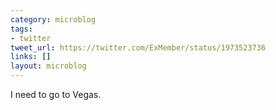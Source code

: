 ```yaml
---
category: microblog
tags:
- twitter
tweet_url: https://twitter.com/ExMember/status/1973523736
links: []
layout: microblog
---
```

I need to go to Vegas.
